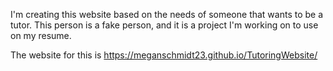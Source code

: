 I'm creating this website based on the needs of someone that wants to be a tutor. This person is a fake person, and it is a project I'm working on to use on my resume.

The website for this is https://meganschmidt23.github.io/TutoringWebsite/
